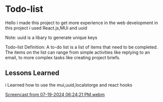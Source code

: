 
# Todo-list


Hello i made this project to get more experience in the web development
in this project i used React.js,MUi and uuid 

Note: uuid is a libary to generate unique keys

Todo-list Definition: A to-do list is a list of items that need to be completed. The items on the list can range from simple activities like replying to an email, to more complex tasks like creating project briefs.


## Lessons Learned

i Learned how to use the mui,uuid,localstorge and react hooks 


[Screencast from 07-19-2024 06:24:21 PM.webm](https://github.com/user-attachments/assets/ff364fcc-8ca0-461b-820a-ba66b7ddee61)
